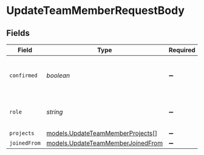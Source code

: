 # UpdateTeamMemberRequestBody


## Fields

| Field                                                                        | Type                                                                         | Required                                                                     | Description                                                                  | Example                                                                      |
| ---------------------------------------------------------------------------- | ---------------------------------------------------------------------------- | ---------------------------------------------------------------------------- | ---------------------------------------------------------------------------- | ---------------------------------------------------------------------------- |
| `confirmed`                                                                  | *boolean*                                                                    | :heavy_minus_sign:                                                           | Accept a user who requested access to the team.                              | true                                                                         |
| `role`                                                                       | *string*                                                                     | :heavy_minus_sign:                                                           | The role in the team of the member.                                          | [<br/>"MEMBER",<br/>"VIEWER"<br/>]                                           |
| `projects`                                                                   | [models.UpdateTeamMemberProjects](../models/updateteammemberprojects.md)[]   | :heavy_minus_sign:                                                           | N/A                                                                          |                                                                              |
| `joinedFrom`                                                                 | [models.UpdateTeamMemberJoinedFrom](../models/updateteammemberjoinedfrom.md) | :heavy_minus_sign:                                                           | N/A                                                                          |                                                                              |